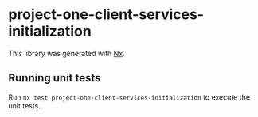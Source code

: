 # project-one-client-services-initialization

This library was generated with [Nx](https://nx.dev).

## Running unit tests

Run `nx test project-one-client-services-initialization` to execute the unit tests.
